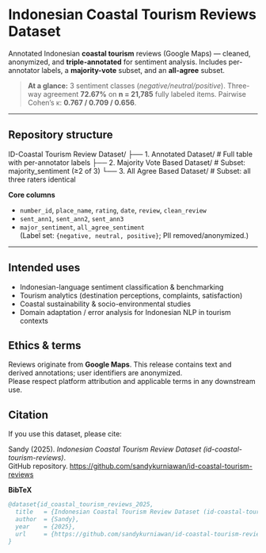 # Indonesian Coastal Tourism Reviews Dataset

Annotated Indonesian **coastal tourism** reviews (Google Maps) — cleaned, anonymized, and **triple-annotated** for sentiment analysis. Includes per-annotator labels, a **majority-vote** subset, and an **all-agree** subset.

> **At a glance:** 3 sentiment classes (*negative/neutral/positive*). Three-way agreement **72.67%** on **n = 21,785** fully labeled items. Pairwise Cohen’s κ: **0.767 / 0.709 / 0.656**.

---

## Repository structure

ID-Coastal Tourism Review Dataset/
├── 1. Annotated Dataset/ # Full table with per-annotator labels
├── 2. Majority Vote Based Dataset/ # Subset: majority_sentiment (≥2 of 3)
└── 3. All Agree Based Dataset/ # Subset: all three raters identical


**Core columns**

- `number_id`, `place_name`, `rating`, `date`, `review`, `clean_review`  
- `sent_ann1`, `sent_ann2`, `sent_ann3`  
- `major_sentiment`, `all_agree_sentiment`  
(Label set: `{negative, neutral, positive}`; PII removed/anonymized.)

---

## Intended uses

- Indonesian-language sentiment classification & benchmarking  
- Tourism analytics (destination perceptions, complaints, satisfaction)  
- Coastal sustainability & socio-environmental studies  
- Domain adaptation / error analysis for Indonesian NLP in tourism contexts

## Ethics & terms

Reviews originate from **Google Maps**. This release contains text and derived annotations; user identifiers are anonymized.  
Please respect platform attribution and applicable terms in any downstream use.

## Citation

If you use this dataset, please cite:

Sandy (2025). *Indonesian Coastal Tourism Review Dataset (id-coastal-tourism-reviews)*.  
GitHub repository. https://github.com/sandykurniawan/id-coastal-tourism-reviews

**BibTeX**
```bibtex
@dataset{id_coastal_tourism_reviews_2025,
  title   = {Indonesian Coastal Tourism Review Dataset (id-coastal-tourism-reviews)},
  author  = {Sandy},
  year    = {2025},
  url     = {https://github.com/sandykurniawan/id-coastal-tourism-reviews}
}
